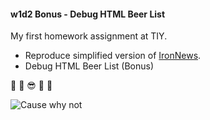 #### w1d2 Bonus - Debug HTML Beer List

My first homework assignment at TIY.

  * Reproduce simplified version of [IronNews](https://github.com/jjrajani/w1d2_HW/tree/master/HW_IronNews).
  * Debug HTML Beer List (Bonus)

:tada: :tada: :sunglasses: :tada: :tada:

![Cause why not](http://placecage.com/200/200)